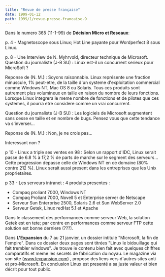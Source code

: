 ```yaml
---
title: "Revue de presse française"
date: 1999-01-12
path: 1999/1/revue-presse-francaise-9
---
```


<P>
Dans le numero 365 (11-1-99) de <B>Décision Micro et Reseaux</B>:
</P>

<P>p. 4 - Magnetoscope sous Linux;
Hot Line payante pour Wordperfect 8 sous Linux.</P>

<P>p. 8 - Une Interview de N. Myhrvold, directeur technique de Microsoft.
Question du journaliste (J-B SU) : Linux est-il un concurrent
serieux pour Micro$oft ?
</P>

<P>
Reponse de (N. M.) : Soyons raisonnable. Linux représente une
fraction minuscule, 1% peut-etre, de la taille d'un systeme
d'exploitation commercial comme Windows NT, Mac OS 8 ou
Solaris. Tous ces produits sont autrement plus volumineux en taille
en raison du nombre de leurs fonctions. Lorsque Linux integrera le
meme nombre de fonctions et de pilotes que ces systemes, il
pourra etre considere comme un vrai concurrent.</P>

<P>Question du journaliste (J-B SU) : Les logiciels de Microsoft
augmentent sans cesse en taille et en nombre de bugs. Pensez
vous que cette tendance va s'inverser...
</P>

<P>
Reponse de (N. M.) : Non, je ne crois pas...
</P>

<P>
Interessant non ?</P>

<P>p 10 - Linux a triple ses ventes en 98 : Selon un rapport d'IDC,
Linux serait passe de 6.8 % à 17,2 % de parts de marche sur le
segment des serveurs... Cette progression depasse celle de
Windows NT en ce domaine (80% contre 212 %). Linux serait
aussi present dans les entreprises que les Unix proprietaires.</P>

<P>p 33 - Les serveurs intranet :
4 produits presentes :
</P>

<UL>

<LI>Compaq proliant 7000, Windows NT
<LI>Compaq Proliant 7000, Novell 5 et Enterprise server de
Netscape
<LI>Serveur Sun Enterprise 2500, Solaris 2.6 et Sun WebServer 2.0
<LI>Serveur Getek, Linux redHat 5.1 et Apache
</UL>

<P>
Dans le classement des performances comme serveur Web, la
solution Getek est en tete; par contre en performances comme
serveur FTP cette solution est bonne derniere (???).
</P>

<P>
Dans <B>L'Expansion</B> du 7 au 21 janvier, un dossier intitulé
"Microsoft, la fin de l'empire". Dans ce dossier deux pages sont
titrées "Linux le bidouillage qui fait trembler windows". Je trouve
le contenu bien fait avec quelques chiffres comparatifs et meme
les secrets de fabrication du noyau. Le magazine via son site (<A HREF="http://www.lexpansion.com/">www.lexpansion.com</A>) , propose des
liens vers d'autres sites anti et pro-Microsoft.  En conclusion Linux
est presenté a sa juste valeur et bien décrit pour tout public.
</P>


